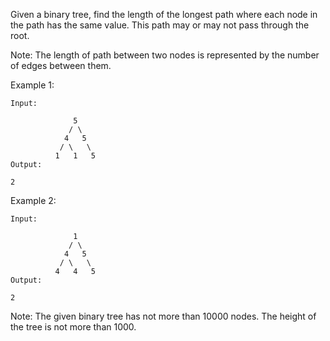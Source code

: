 Given a binary tree, find the length of the longest path where each node in the path has the same value. This path may or may not pass through the root.

Note: The length of path between two nodes is represented by the number of edges between them.

Example 1:
```
Input:

              5
             / \
            4   5
           / \   \
          1   1   5
Output:

2
```
Example 2:
```
Input:

              1
             / \
            4   5
           / \   \
          4   4   5
Output:

2
```
Note: The given binary tree has not more than 10000 nodes. The height of the tree is not more than 1000.